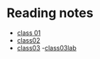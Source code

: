 # Reading notes 

- [class 01](./class01.md)
- [class02](./class02.md)
- [class03](./class03.md)
-[class03lab](./class03lab.md)
